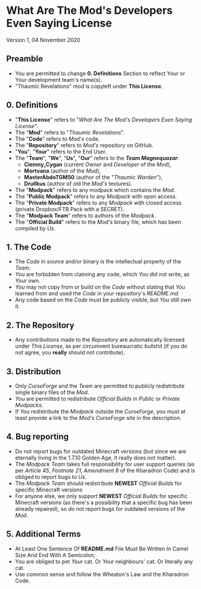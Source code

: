 # What Are The Mod's Developers Even Saying License
  Version 1, 04 November 2020

## Preamble
 * You are permitted to change **0. Definitions** Section to reflect Your or Your development team's name(s).
 * "Thaumic Revelations" mod is copyleft under **This License**.

## 0. Definitions
* "**This License**" refers to "_What Are The Mod's Developers Even Saying License_".
* The "**Mod**" refers to "_Thaumic Revelations_".
* The "**Code**" refers to _Mod's_ code.
* The "**Repository**" refers to _Mod's_ repository on GitHub.
* "**You**", "**Your**" refers to the End User.
* The "**Team**", "**We**", "**Us**", "**Our**" refers to the **_Team Magnequazar_**:
  * **Ciemny_Cygan** (current _Owner_ and _Developer_ of the _Mod_),
  * **Mortvana** (author of the _Mod_),
  * **MasterAbdoTGM50** (author of the "_Thaumic Warden_"),
  * **Drullkus** (author of old the _Mod's_ textures).
* The "**Modpack**" refers to any modpack which contains the _Mod_.
* The "**Public Modpack**" refers to any _Modpack_ with open access.
* The "**Private Modpack**" refers to any _Modpack_ with closed access (private Dropbox/FTB Pack with a SECRET).
* The "**Modpack Team**" refers to authors of the _Modpack_.
* The "**Official Build**" refers to the _Mod's_ binary file, which has been compiled by _Us_.

## 1. The Code
* The _Code_ in source and/or binary is the intellectual property of the _Team_.
* _You_ are forbidden from claiming any code, which _You_ did not write, as _Your_ own.
* _You_ may not copy from or build on the _Code_ without stating that _You_ learned from and used the _Code_ 
  in your repository's _README.md_.
* Any code based on the _Code_ must be publicly visible, but _You_ still own it.

## 2. The Repository
* Any contributions made to the _Repository_ are automatically licensed under _This License_,
  as per circumvent bureaucratic bullshit (if you do not agree, you **really** should not contribute).

## 3. Distribution
* Only _CurseForge_ and the _Team_ are permitted to publicly redistribute single binary files of the _Mod_.
* _You_ are permitted to redistribute _Official Builds_ in _Public_ or _Private Modpacks_.
* If _You_ redistribute the _Modpack_ outside the _CurseForge_, you must at least provide 
  a link to the _Mod's_ _CurseForge_ site in the description.

## 4. Bug reporting 
* Do not report bugs for outdated Minecraft versions 
  (but since we are eternally living in the 1.7.10 Golden Age, it really does not matter).
* The _Modpack Team_ takes full responsibility for user support queries
  (as per _Article 45_, _Footnote 21_, _Amendment 8_ of the Kharadron Code)
  and is obliged to report bugs to _Us_.
* The _Modpack Team_ should redistribute **NEWEST** _Official Builds_ for specific Minecraft versions
* For anyone else, we only support **NEWEST** _Official Builds_ for specific Minecraft versions
  (as there's a possibility that a specific bug has been already repaired),
  so do not report bugs for outdated versions of the _Mod_.

## 5. Additional Terms
* At Least One Sentence Of **README.md** File Must Be Written In Camel Size And End With A Semicolon;
* You are obliged to pet _Your_ cat. Or _Your_ neighbours' cat. Or literally any cat.
* Use common sense and follow the Wheaton's Law and the Kharadron Code.
